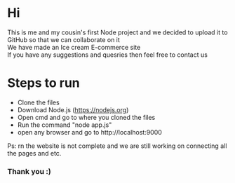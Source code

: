 # Hi
This is me and my cousin's first Node project and we decided to upload it to GitHub so that we can collaborate on it <br>
We have made an Ice cream E-commerce site <br>
If you have any suggestions and quesries then feel free to contact us

# Steps to run
- Clone the files
- Download Node.js (https://nodejs.org)
- Open cmd and go to where you cloned the files
- Run the command "node app.js"
- open any browser and go to http://localhost:9000

Ps: rn the website is not complete and we are still working on connecting all the pages and etc.
### Thank you :)
